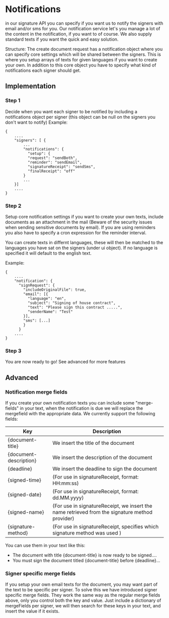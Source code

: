 # Notifications
in our signature API you can specify if you want us to notify the signers with email and/or sms for you. Our notification service let's you manage a lot of the content in the notification, if you want to of course. We also supply standard texts if you want the quick and easy solution.

Structure:
The create document request has a notification object where you can specify core settings which will be shared between the signers. This is where you setup arrays of texts for given languages if you want to create your own. In addition to this core object you have to specify what kind of notifications each signer should get. 



## Implementation
### Step 1

Decide when you want each signer to be notified by including a notifications object per signer (this object can be null on the signers you don't want to notify)
Example:
  ```
  {
      ....
      "signers": [ { 
          ...
          "notifications": {
            "setup": { 
            "request": "sendBoth",
            "reminder": "sendEmail",
            "signatureReceipt": "sendSms",
            "finalReceipt": "off"
          }
          ...
      }]
      ....
  }
  ```
  
### Step 2
  
Setup core notification settings if you want to create your own texts, include documents as an attachment in the mail (Beware of the security issues when sending sensitive documents by email). If you are using reminders you also have to specify a cron expression for the reminder interval.

You can create texts in differnt languages, these will then be matched to the languages you have sat on the signers (under ui object). If no language is specified it will default to the english text.

Example:
  ```
  {
      ....
      "notification": {
        "signRequest": {
          "includeOriginalFile": true,
          "email": [{
            "language": "en",
            "subject": "Signing of house contract",
            "text": "Please sign this contract .....",
            "senderName": "Test"
          }],
          "sms": [...]
          }
        }
      ....
  }
  ```

### Step 3

You are now ready to go! See advanced for more features

## Advanced

### Notification merge fields
If you create your own notification texts you can include some "merge-fields" in your text, when the notification is due we will replace the mergefield with the appropriate data. We currently support the following fields:

|Key | Description |
|----|-------------|
|{document-title}| We insert the title of the document|
|{document-description}| We insert the description of the document|
|{deadline}| We insert the deadline to sign the document|
|{signed-time}| (For use in signatureReceipt, format: HH:mm:ss)|
|{signed-date}| (For use in signatureReceipt, format: dd.MM.yyyy)|
|{signed-name}| (For use in signatureReceipt, we insert the name retrieved from the signature method provider)|
|{signature-method}| (For use in signatureReceipt, specifies which signature method was used )|

You can use them in your text like this: 

- The document with title {document-title} is now ready to be signed.... 
- You must sign the document titled {document-title} before {deadline}...


### Signer specific merge fields
If you setup your own email texts for the document, you may want part of the text to be specific per signer. To solve this we have introduced signer specific merge fields. They work the same way as the regular merge fields above, only you control both the key and value. Just include a dictionary of mergeFields per signer, we will then search for these keys in your text, and insert the value if it exists.


